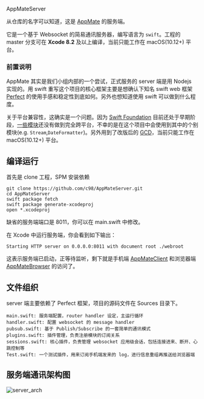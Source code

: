AppMateServer

从仓库的名字可以知道，这是 [AppMate](http://s17.mogucdn.com/new1/v1/fxihe/d0da31c875767324becb9e575f68fd34/A1c0b9eca4d2000802.appmate.png) 的服务端。

它是一个基于 Websocket 的简易通讯服务器，编写语言为 `swift`。工程的 master 分支可在 **Xcode 8.2** 及以上编译，当前只能工作在 macOS(10.12+) 平台。

### 前置说明
AppMate 其实是我们小组内部的一个尝试，正式服务的 server 端是用 Nodejs 实现的。用 swift 重写这个项目的核心框架主要是想确认下知名 swift web 框架 [Perfect](https://github.com/PerfectlySoft/Perfect) 的使用手感和稳定性到底如何。另外也想知道使用 swift 可以做到什么程度。

关于平台兼容性，这确实是一个问题。因为 [Swift Foundation](https://github.com/apple/swift-corelibs-foundation) 目前还处于早期阶段，[一些模块](https://github.com/apple/swift-corelibs-foundation/blob/master/Docs/Status.md)还没有做到完全跨平台，不幸的是在这个项目中会使用到其中的个别模块(e.g. `Stream`,`DateFormatter`)。另外用到了改版后的 [GCD](https://github.com/apple/swift-corelibs-libdispatch)，当前只能工作在 macOS(10.12+) 平台。

## 编译运行

首先是 clone 工程，SPM 安装依赖
```
git clone https://github.com/c98/AppMateServer.git
cd AppMateServer
swift package fetch
swift package generate-xcodeproj
open *.xcodeproj
```
缺省的服务端端口是 8011，你可以在 main.swift 中修改。

在 Xcode 中运行服务端，你会看到如下输出：
```
Starting HTTP server on 0.0.0.0:8011 with document root ./webroot
```
这表示服务端已启动，正等待监听，剩下就是手机端 [AppMateClient](https://github.com/c98/AppMateClient) 和浏览器端 [AppMateBrowser](https://github.com/c98/AppMateBrowser) 的访问了。

## 文件组织
server 端主要依赖了 Perfect 框架，项目的源码文件在 Sources 目录下。

```
main.swift: 服务端配置，router handler 设定，主运行循环
handler.swift: 配置 websocket 的 message handler
pubsub.swift: 基于 Publish/Subscribe 的一套简单的通讯模式
plugins.swift: 插件管理，负责注册模块的订阅关系
sessions.swift: 核心插件，负责管理 websocket 应用级会话，包括连接进来、断开、心跳控制等
Test.swift: 一个测试插件，用来订阅手机端发来的 log，进行信息重组再推送给浏览器端
```

## 服务端通讯架构图
![server_arch](http://s17.mogucdn.com/new1/v1/fxihe/1f80350d24a6d62d90e8b4a4d5cae1b0/A16053bca4d2000802.server_arch.png)
